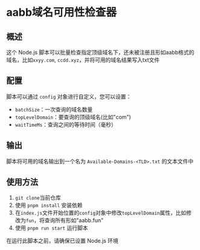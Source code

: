 # aabb域名可用性检查器

## 概述
这个 Node.js 脚本可以批量检查指定顶级域名下，还未被注册且形如aabb格式的域名，比如`xxyy.com`, `ccdd.xyz`，并将可用的域名结果写入txt文件

## 配置
脚本可以通过 `config` 对象进行自定义，您可以设置：
- `batchSize`：一次查询的域名数量
- `topLevelDomain`：要查询的顶级域名(比如"com")
- `waitTimeMs`：查询之间的等待时间（毫秒）

## 输出
脚本将可用的域名输出到一个名为 `Available-Domains-<TLD>.txt` 的文本文件中

## 使用方法
1. `git clone`当前仓库
2. 使用 `pnpm install` 安装依赖
3. 在`index.js`文件开始位置的`config`对象中修改`topLevelDomain`属性，比如修改为`fun`，将查询所有形如"aabb.fun"
4. 使用 `pnpm run start` 运行脚本

在运行此脚本之前，请确保已设置 Node.js 环境
